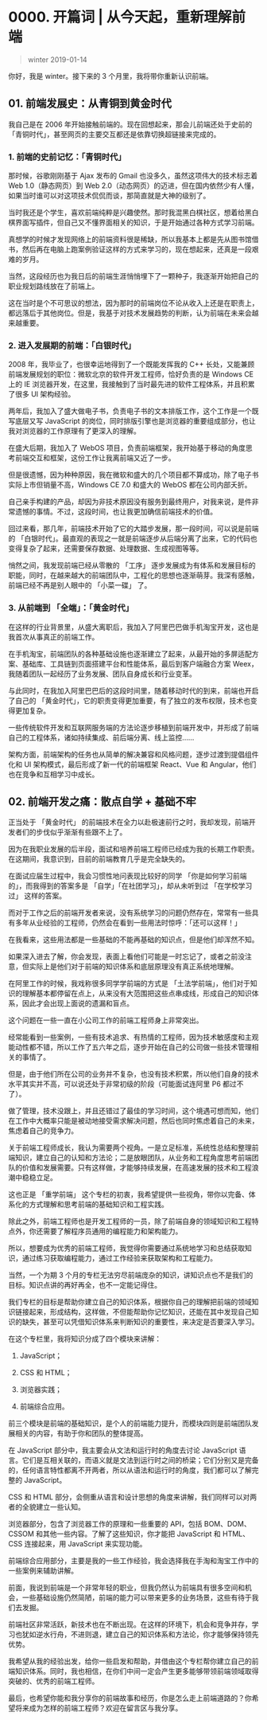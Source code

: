 # 0000. 开篇词 | 从今天起，重新理解前端
> winter 2019-01-14

你好，我是 winter。接下来的 3 个月里，我将带你重新认识前端。

## 01. 前端发展史：从青铜到黄金时代

我自己是在 2006 年开始接触前端的。现在回想起来，那会儿前端还处于史前的 「青铜时代」，甚至网页的主要交互都还是依靠切换超链接来完成的。

### 1. 前端的史前记忆：「青铜时代」

那时候，谷歌刚刚基于 Ajax 发布的 Gmail 也没多久，虽然这项伟大的技术标志着 Web 1.0（静态网页）到 Web 2.0（动态网页）的迈进，但在国内依然少有人懂，如果当时谁可以对这项技术侃侃而谈，那简直就是大神的级别了。

当时我还是个学生，喜欢前端纯粹是兴趣使然。那时我混黑白棋社区，想着给黑白棋界面写插件，但自己又不懂界面相关的知识，于是开始通过各种方式学习前端。

真想学的时候才发现网络上的前端资料很是稀缺，所以我基本上都是先从图书馆借书，然后再在电脑上跑案例验证这样的方式来学习的，现在想起来，还真是一段艰难的岁月。

当然，这段经历也为我日后的前端生涯悄悄埋下了一颗种子，我逐渐开始把自己的职业规划路线放在了前端上。

这在当时是个不可思议的想法，因为那时的前端岗位不论从收入上还是在职责上，都远落后于其他岗位。但是，我基于对技术发展趋势的判断，认为前端在未来会越来越重要。

### 2. 进入发展期的前端：「白银时代」

2008 年，我毕业了，也很幸运地得到了一个既能发挥我的 C++ 长处，又能兼顾前端发展规划的职位：微软北京的软件开发工程师，恰好负责的是 Windows CE 上的 IE 浏览器开发，在这里，我接触到了当时最先进的软件工程体系，并且积累了很多 UI 架构经验。

两年后，我加入了盛大做电子书，负责电子书的文本排版工作，这个工作是一个既写底层又写 JavaScript 的岗位，同时排版引擎也是浏览器的重要组成部分，也让我对浏览器的工作原理有了更深入的理解。

在盛大后期，我加入了 WebOS 项目，负责前端框架，我开始基于移动的角度思考前端交互和框架，这份工作让我离前端又近了一步。

但是很遗憾，因为种种原因，我在微软和盛大的几个项目都不算成功，除了电子书实际上市但销量不高，Windows CE 7.0 和盛大的 WebOS 都在公司内部夭折。

自己亲手构建的产品，却因为非技术原因没有服务到最终用户，对我来说，是件非常遗憾的事情。不过，这段时间，也让我更加确信前端技术的价值。

回过来看，那几年，前端技术开始了它的大踏步发展，那一段时间，可以说是前端的 「白银时代」。最直观的表现之一就是前端逐步从后端分离了出来，它的代码也变得复杂了起来，还需要保存数据、处理数据、生成视图等等。

悄然之间，我发现前端已经从零散的 「工序」 逐步发展成为有体系和发展目标的职能，同时，在越来越大的前端团队中，工程化的思想也逐渐萌芽。我深有感触，前端已经不再是别人眼中的 「小菜一碟」 了。

### 3. 从前端到 「全端」：「黄金时代」

在这样的行业背景里，从盛大离职后，我加入了阿里巴巴做手机淘宝开发，这也是我首次从事真正的前端工作。

在手机淘宝，前端团队的各种基础设施也逐渐建立了起来，从最开始的多屏适配方案、基础库、工具链到页面搭建平台和性能体系，最后到客户端融合方案 Weex，我随着团队一起经历了业务发展、团队自身成长和行业变革。

与此同时，在我加入阿里巴巴后的这段时间里，随着移动时代的到来，前端也开启了自己的 「黄金时代」，它的职责变得更加重要，有了独立的发布权限，技术也变得更加复杂。

一些传统软件开发和互联网服务端的方法论逐步移植到前端开发中，并形成了前端自己的工程体系，诸如持续集成、前后端分离、线上监控……

架构方面，前端架构的任务也从简单的解决兼容和风格问题，逐步过渡到提倡组件化和 UI 架构模式，最后形成了新一代的前端框架 React、Vue 和 Angular，他们也在竞争和互相学习中成长。

## 02. 前端开发之痛：散点自学 + 基础不牢

正当处于 「黄金时代」 的前端技术在全力以赴极速前行之时，我却发现，前端开发者们的步伐似乎渐渐有些跟不上了。

因为在我职业发展的后半段，面试和培养前端工程师已经成为我的长期工作职责。在这期间，我意识到，目前的前端教育几乎是完全缺失的。

在面试应届生过程中，我会习惯性地问表现比较好的同学 「你是如何学习前端的」，而我得到的答案多是 「自学」「在社团学习」，却从未听到过 「在学校学习过」 这样的答案。

而对于工作之后的前端开发者来说，没有系统学习的问题仍然存在，常常有一些具有多年从业经验的工程师，仍然会在看到一些用法时惊呼：「还可以这样！」

在我看来，这些用法都是一些基础的不能再基础的知识点，但是他们却浑然不知。

如果深入进去了解，你会发现，表面上看他们可能是一时忘记了，或者之前没注意，但实际上是他们对于前端的知识体系和底层原理没有真正系统地理解。

在阿里工作的时候，我戏称很多同学学前端的方式是 「土法学前端」，他们对于知识的理解基本都停留在点上，从来没有大范围把这些点串成线，形成自己的知识体系，因此才会出现上面说的遗漏和盲点。

这个问题在一些一直在小公司工作的前端工程师身上非常突出。

经常能看到一些案例，一些有技术追求、有热情的工程师，因为技术敏感度和主观能动性都不错，所以工作了五六年之后，逐步开始在自己的公司做一些技术管理相关的事情了。

但是，由于他们所在公司的业务并不复杂，也没有技术积累，所以他们自身的技术水平其实并不高，可以说还处于非常初级的阶段（可能面试连阿里 P6 都过不了）。

做了管理，技术没跟上，并且还错过了最佳的学习时间，这个境遇可想而知，他们在工作中大概率只能是被动地接受需求解决问题，然后也同时焦虑着自己的未来，焦虑着自己的竞争力。

关于前端工程师成长，我认为需要两个视角。一是立足标准，系统性总结和整理前端知识，建立自己的认知和方法论；二是放眼团队，从业务和工程角度思考前端团队的价值和发展需要。只有这样做，才能够持续发展，在高速发展的技术和工程浪潮中稳稳立足。

这也正是 「重学前端」 这个专栏的初衷，我希望提供一些视角，带你以完备、体系化的方式理解和思考前端的基础知识和工程实践。

除此之外，前端工程师也是开发工程师的一员，除了前端自身的领域知识和工程特点外，你还需要了解程序员通用的编程能力和架构能力。

所以，想要成为优秀的前端工程师，我觉得你需要通过系统地学习和总结获取知识，通过练习获取编程能力，通过工作经验来获取架构和工程能力。

当然，一个为期 3 个月的专栏无法穷尽前端庞杂的知识，讲知识点也不是我们的目标。知识点讲的再好再全，也不一定能记得住。

我们专栏的目标是帮助你建立自己的知识体系，根据你自己的理解把前端的领域知识链接起来，形成结构，这样做，不但能帮助你记忆知识，还能在其中发现自己知识的缺失，甚至可以凭借知识体系来判断知识的重要性，来决定是否要深入学习。

在这个专栏里，我将知识分成了四个模块来讲解：

1. JavaScript；

2. CSS 和 HTML；

3. 浏览器实践；

4. 前端综合应用。

前三个模块是前端的基础知识，是个人的前端能力提升，而模块四则是前端团队发展相关的内容，有助于你和团队的整体提高。

在 JavaScript 部分中，我主要会从文法和运行时的角度去讨论 JavaScript 语言。它们是互相关联的，而语义就是文法到运行时之间的桥梁；它们分别又是完备的，任何语言特性都离不开两者，所以从语法和运行时的角度，我们都可以了解完整的 JavaScript。

CSS 和 HTML 部分，会侧重从语言和设计思想的角度来讲解，我们同样可以对两者的全貌建立一些认知。

浏览器部分，包含了浏览器工作的原理和一些重要的 API，包括 BOM、DOM、CSSOM 和其他一些内容。了解了这些知识，你才能把 JavaScript 和 HTML、CSS 连接起来，用 JavaScript 来实现功能。

前端综合应用部分，主要是我的一些工作经验，我会选择我在手淘和淘宝工作中的一些案例来辅助讲解。

前面，我说到前端是一个非常年轻的职业，但我仍然认为前端具有很多空间和机会，一些基础设施仍然简陋，前端的能力可以带来更多的业务场景，这些有待于我们去发掘。

前端社区非常活跃，新技术也在不断出现。在这样的环境下，机会和竞争并存，学习也犹如逆水行舟，不进则退，建立自己的知识体系和方法论，你才能够保持领先优势。

我希望从我的经验出发，给你一些启发和帮助，并借由这个专栏帮你建立自己的前端知识体系。同时，我也相信，在你们中间一定会产生更多能够带领前端领域取得突破的、优秀的前端工程师。

最后，也希望你能和我分享你的前端故事和经历，你是怎么走上前端道路的？你希望将来成为怎样的前端工程师？欢迎在留言区与我分享。
